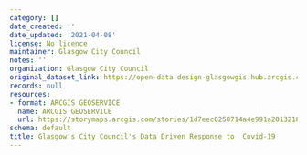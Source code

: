 ```yaml
---
category: []
date_created: ''
date_updated: '2021-04-08'
license: No licence
maintainer: Glasgow City Council
notes: ''
organization: Glasgow City Council
original_dataset_link: https://open-data-design-glasgowgis.hub.arcgis.com/apps/GlasgowGIS::glasgows-city-councils-data-driven-response-to-covid-19
records: null
resources:
- format: ARCGIS GEOSERVICE
  name: ARCGIS GEOSERVICE
  url: https://storymaps.arcgis.com/stories/1d7eec0258714a4e991a2013218b10fd
schema: default
title: Glasgow's City Council's Data Driven Response to  Covid-19
---
```


